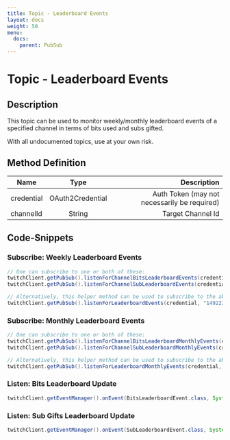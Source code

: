 ```yaml
---
title: Topic - Leaderboard Events
layout: docs
weight: 50
menu: 
  docs:
    parent: PubSub
---
```


# Topic - Leaderboard Events

## Description

This topic can be used to monitor weekly/monthly leaderboard events of a specified channel in terms of bits used and subs gifted.

With all undocumented topics, use at your own risk.

## Method Definition

| Name          | Type      | Description  |
| ------------- |:---------:| -----------------:|
| credential | OAuth2Credential | Auth Token (may not necessarily be required) |
| channelId | String | Target Channel Id |

## Code-Snippets

### Subscribe: Weekly Leaderboard Events

```java
// One can subscribe to one or both of these:
twitchClient.getPubSub().listenForChannelBitsLeaderboardEvents(credential, "149223493");
twitchClient.getPubSub().listenForChannelSubLeaderboardEvents(credential, "149223493");

// Alternatively, this helper method can be used to subscribe to the above two topics in one line:
twitchClient.getPubSub().listenForLeaderboardEvents(credential, "149223493");
```

### Subscribe: Monthly Leaderboard Events

```java
// One can subscribe to one or both of these:
twitchClient.getPubSub().listenForChannelBitsLeaderboardMonthlyEvents(credential, "149223493");
twitchClient.getPubSub().listenForChannelSubLeaderboardMonthlyEvents(credential, "149223493");

// Alternatively, this helper method can be used to subscribe to the above two topics in one line:
twitchClient.getPubSub().listenForLeaderboardMonthlyEvents(credential, "149223493");
```

### Listen: Bits Leaderboard Update

```java
twitchClient.getEventManager().onEvent(BitsLeaderboardEvent.class, System.out::println);
```

### Listen: Sub Gifts Leaderboard Update

```java
twitchClient.getEventManager().onEvent(SubLeaderboardEvent.class, System.out::println);
```
